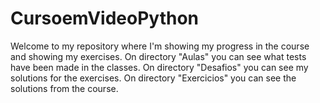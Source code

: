 # CursoemVideoPython
Welcome to my repository where I'm showing my progress in the course and showing my exercises.
On directory "Aulas" you can see what tests have been made in the classes.
On directory "Desafios" you can see my solutions for the exercises.
On directory "Exercicios" you can see the solutions from the course.
